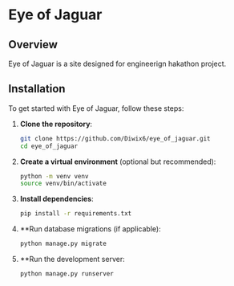 # Eye of Jaguar

## Overview

Eye of Jaguar is a site designed for engineerign hakathon project. 
## Installation

To get started with Eye of Jaguar, follow these steps:

1. **Clone the repository**:
   ```bash
   git clone https://github.com/Diwix6/eye_of_jaguar.git
   cd eye_of_jaguar
   ```

2. **Create a virtual environment** (optional but recommended):
   ```bash
   python -m venv venv
   source venv/bin/activate
   ```

3. **Install dependencies**:
   ```bash
   pip install -r requirements.txt
   ```
4. **Run database migrations (if applicable):
   ```bash
   python manage.py migrate
   ```
5. **Run the development server:
   ```bash
   python manage.py runserver
   ```
